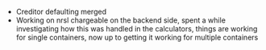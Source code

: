 - Creditor defaulting merged
- Working on nrsl chargeable on the backend side, spent a while investigating how this was handled in the calculators, things are working for single containers, now up to getting it working for multiple containers
